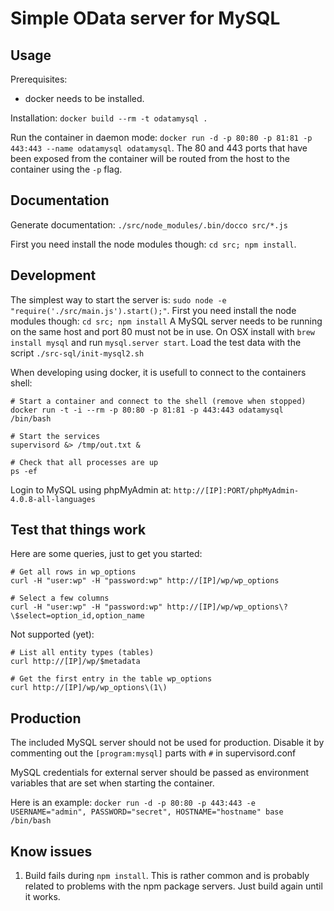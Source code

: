 Simple OData server for MySQL
==============================


Usage
-----

Prerequisites:

 * docker needs to be installed.

Installation: `docker build --rm -t odatamysql .`

Run the container in daemon mode: `docker run -d -p 80:80 -p 81:81 -p 443:443 --name odatamysql odatamysql`.
The 80 and 443 ports that have been exposed from the container will be routed from the host to the container
 using the `-p` flag.


Documentation
------------

Generate documentation: `./src/node_modules/.bin/docco src/*.js`

First you need install the node modules though: `cd src; npm install`.


Development
-----------

The simplest way to start the server is: `sudo node -e "require('./src/main.js').start();"`.
First you need install the node modules though: `cd src; npm install`
A MySQL server needs to be running on the same host and port 80 must not be in use.
On OSX install with `brew install mysql` and run `mysql.server start`. Load the test data
with the script `./src-sql/init-mysql2.sh`


When developing using docker, it is usefull to connect to the containers shell:

    # Start a container and connect to the shell (remove when stopped)
    docker run -t -i --rm -p 80:80 -p 81:81 -p 443:443 odatamysql /bin/bash

    # Start the services
    supervisord &> /tmp/out.txt &

    # Check that all processes are up
    ps -ef


Login to MySQL using phpMyAdmin at: `http://[IP]:PORT/phpMyAdmin-4.0.8-all-languages`


Test that things work
---------------------

Here are some queries, just to get you started:

    # Get all rows in wp_options
    curl -H "user:wp" -H "password:wp" http://[IP]/wp/wp_options

    # Select a few columns
    curl -H "user:wp" -H "password:wp" http://[IP]/wp/wp_options\?\$select=option_id,option_name


Not supported (yet):

    # List all entity types (tables)
    curl http://[IP]/wp/$metadata

    # Get the first entry in the table wp_options
    curl http://[IP]/wp/wp_options\(1\)


Production
----------

The included MySQL server should not be used for production. Disable it by commenting out the
`[program:mysql]` parts with `#` in supervisord.conf

MySQL credentials for external server should be passed as environment variables that are set when starting the container.

Here is an example: `docker run -d -p 80:80 -p 443:443 -e USERNAME="admin", PASSWORD="secret", HOSTNAME="hostname" base /bin/bash`


Know issues
-----------

1. Build fails during `npm install`. This is rather common and is probably related to problems with the npm package servers. Just build again until it works.
